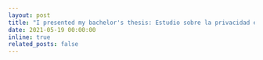 ```yaml
---
layout: post
title: "I presented my bachelor's thesis: Estudio sobre la privacidad en el aprendizaje federado mediante el desarrollo de un sistema de recomendación online"
date: 2021-05-19 00:00:00
inline: true
related_posts: false
---
```

